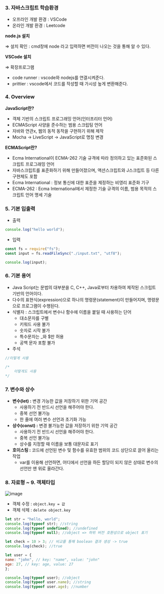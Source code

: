 ### 3. 자바스크립트 학습환경

- 오프라인 개발 환경 : VSCode
- 온라인 개발 환경 : Leetcode

**node.js 설치**

⇒ 설치 확인 : cmd창에 node 라고 입력하면 버전이 나오는 것을 통해 알 수 있다.

**VSCode 설치**

⇒ 확장프로그램

- code runner : vscode와 nodejs를 연결시켜준다.
- prittier : vscode에서 코드를 작성할 때 가시성 높게 변환해준다.

### 4. Overview

**JavaScript란?**

- 객체 기반의 스크립트 프로그래밍 언어(인터프리터 언어)
- ECMAScript 사양을 준수하는 범용 스크립팅 언어
- 자바와 연관x, 웹의 동적 동작을 구현하기 위해 제작
- Mocha → LiveScript → JavaScript로 명칭 변경

**ECMAScript란?**

- Ecma International이 ECMA-262 기술 규격에 따라 정의하고 있는 표준화된 스크립트 프로그래밍 언어
- 자바스크립트를 표준화하기 위해 만들어졌으며, 액션스크립트와 J스크립트 등 다른 구현체도 포함
- Ecma International : 정보 통신에 대한 표준을 제정하는 비영리 표준화 기구
- ECMA-262 : Ecma International에서 제정한 기술 규격의 이름, 범용 목적의 스크립트 언어 명세 기술

### 5. 기본 입출력

- 출력

```jsx
console.log("hello world");
```

- 입력

```jsx
const fs = require("fs");
const input = fs.readFileSync("./input.txt", "utf8");

console.log(input);
```

### 6. 기본 용어

- Java Script는 문법의 대부분을 C, C++, Java로부터 차용하여 제작된 스크립트 기반의 언어이다.
- 다수의 표현식(expression)으로 하나의 명령문(statement)이 만들어지며, 명령문으로 프로그램이 수행된다.
- 식별자 : 스크립트에서 변수나 함수에 이름을 붙일 때 사용하는 단어
    - 대소문자를 구별
    - 키워드 사용 불가
    - 숫자로 시작 불가
    - 특수문자는 _와 $만 허용
    - 공백 문자 포함 불가
- 주석

```jsx
//이렇게 사용

/*
	이렇게도 사용
*/
```

### 7. 변수와 상수

- **변수(let) :** 변경 가능한 값을 저장하기 위한 기억 공간
    - 사용하기 전 반드시 선언을 해주어야 한다.
    - 중복 선언 불가능
    - 한 줄에 여러 변수 선언과 초기화 가능
- **상수(const) :** 변경 불가능한 값을 저장하기 위한 기억 공간
    - 사용하기 전 반드시 선언을 해주어야 한다.
    - 중복 선언 불가능
    - 상수를 지정할 때 이름을 보통 대문자로 표기
- **호이스팅 :** 코드에 선언된 변수 및 함수를 유효한 범위의 코드 상단으로 끌어 올리는 작업
    - var를 이용해 선언하면, 어디에서 선언을 하든 할당이 되지 않은 상태로 변수의 선언만 맨 위로 올라간다.


### 8. 자료형 ~ 9. 객체타입

![image](https://user-images.githubusercontent.com/57048162/135098222-73f1b402-8e34-4633-9a27-39606f1453c9.png)
- 객체 수정 : `object.key = 값`
- 객체 삭제 : `delete object.key`

```jsx
let str = "hello, world";
console.log(typeof str); //string
console.log(typeof undefined); //undefined
console.log(typeof null); //object => 하위 버전 호환성으로 object 표기

let check = 10 > 3; // 비교를 통해 boolean 결과 생성 -> true
console.log(check); //true

let user = {
name: "john", // key: "name", value: "john"
age: 27, // key: age, value: 27
};

console.log(typeof user); //object
console.log(typeof user.name); //string
console.log(typeof user.age); //number
```


